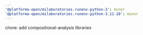 ```yaml
---
'@platforma-open/milaboratories.runenv-python-3': minor
'@platforma-open/milaboratories.runenv-python-3.12.10': minor
---
```


chore: add compositional-analysis libraries
